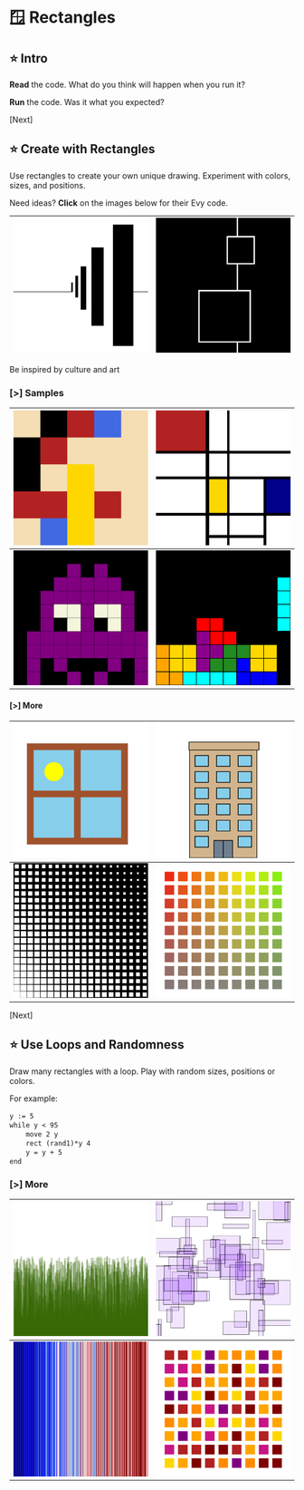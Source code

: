 # 🪟 Rectangles

## ⭐ Intro

**Read** the code. What do you think will happen when you run it?

**Run** the code. Was it what you expected?

[Next]

## ⭐ Create with Rectangles

Use rectangles to create your own unique drawing. Experiment with colors, sizes,
and positions.

Need ideas? **Click** on the images below for their Evy code.

| ![Perspective] | ![2 Squares] |
| -------------- | ------------ |

Be inspired by culture and art

[Perspective]: img/perspective.svg "evy:edit"
[2 Squares]: img/2-squares.svg "evy:edit"

### [>] Samples

| ![Bauhaus] | ![Mondrian] |
| ---------- | ----------- |
| ![Monster] | ![Tetris]   |

[Bauhaus]: img/bauhaus.svg "evy:edit"
[Mondrian]: img/mondrian.svg "evy:edit"
[Monster]: img/monster.svg "evy:edit"
[Tetris]: img/tetris.svg "evy:edit"

#### [>] More

| ![Window]                     | ![Apartments]        |
| ----------------------------- | -------------------- |
| ![Black and White Rectangles] | ![Red Green Squares] |

[Next]

[Window]: img/window.svg "evy:edit"
[Apartments]: img/apartments.svg "evy:edit"
[Black and White Rectangles]: img/bwrect.svg "evy:edit"
[Red Green Squares]: img/red-green-squares.svg "evy:edit"

## ⭐ Use Loops and Randomness

Draw many rectangles with a loop. Play with random sizes, positions or colors.

For example:

```evy
y := 5
while y < 95
    move 2 y
    rect (rand1)*y 4
    y = y + 5
end
```

### [>] More

| ![Grass]   | ![Random Purple Rectangles] |
| ---------- | --------------------------- |
| ![Stripes] | ![Warm Squares]             |

[Grass]: img/grass.svg "evy:edit"
[Random Purple Rectangles]: img/randrect.svg "evy:edit"
[Warm Squares]: img/warm-squares.svg "evy:edit"
[Stripes]: img/stripes.svg "evy:edit"
